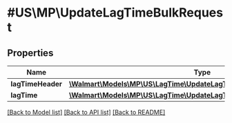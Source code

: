 # #US\MP\UpdateLagTimeBulkRequest

## Properties

Name | Type | Description | Notes
------------ | ------------- | ------------- | -------------
**lagTimeHeader** | [**\Walmart\Models\MP\US\LagTime\UpdateLagTimeBulkRequestLagTimeHeader**](UpdateLagTimeBulkRequestLagTimeHeader.md) |  |
**lagTime** | [**\Walmart\Models\MP\US\LagTime\UpdateLagTimeBulkRequestLagTimeInner[]**](UpdateLagTimeBulkRequestLagTimeInner.md) |  | [optional]


[[Back to Model list]](../) [[Back to API list]](../../Api/US/MP) [[Back to README]](../../README.md)
